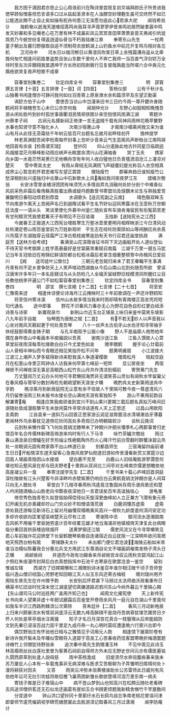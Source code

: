 <!-- { "loadSidebar": true } -->
　　我方困于酒因君亦思止公心周诰前兴在陶诗里尝观复初爻端拜颜氏子所贵进我徳寜顾俗憎喜但恐言语多口过从兹起圣贤本在人浊醪空妙理麴生虽可交终然不如已公能透此関不止自止矣如操有舵舟何患江无涘愿勿逾此心若承大祀
　　闻钱希翁讣
　　海鹤奄以逝海天邈难招髙鸣尚我耳寻声竟寥寥伊昔来鸣初居然破羣嚣中鸣发天妙寡和多见嘲老心在万里有林不成巢彩凤云冥冥青田草萧萧哀音天弗闻引吭徒爲劳乃今蜕世纷复得返逍遥仙骨当不朽我铭瘗江臯
　　奉寄东山先生
　　一杖两童子朝出及暮归野服取自适不须制荷衣放鹤湖上山钓鱼水中矶花开复鸣鸟相对各忘机
　　卫河舟中
　　河水日以缩河栁日以黄凛风吹杲日草上余残霜漕舟返从北牵挽何匆忙相逢问前路羣盗势且张山东数千里何人不奔亡我师一当百直气浮剑铓万全待时至左次非翺翔我筮遇坤干方长欣初阳剥极行见复彼哉孰能当所嗟六合中眞元化痍疮欲哭复吞声短歌不成章


　　容春堂别集巻二
　　钦定四库全书
　　容春堂别集巻三　　　　　明　邵寳　撰五言律【十首】五言排律【一首】词【四首】
　　答杨仪部
　　公有千秋计名山独著书闲逢僧亦可静问我何如仪羽青霄上原泉潦水余和篇须早及东望正勤渠
　　谒舒方伯于山中
　　耆徳吾当访山中岂漫来旧书三日约今雨一尊开健许身随鹤闲将手植槐苍生心未已公亦奈何哉
　　闻胡仲光讣
　　东野心如貎相知晩愧吾游从闲处胜吟到妙时孤世事唐衢泪民情郑侠图讣来空抱恨风雨满江湖
　　寄题许州蔡孝子祠
　　古涧元名揕新祠正倚津一言无盗贼千载有风神风雨林花晩苹蘩野水春也知贤守意不独化乡人
　　次南沙宿惠山寺
　　才阁南沙榻乘闲我又来为谁山有月从此径无苔霜怯千年树云低百尺台题名忘嵗月岩畔桂初开
　　挽林提学
　　林老真渊懿吾闻李检斋每怀封事上忽听讣音来云气生芸阁风声断柏台江南鸣铎地回首有余哀【检斋谓天瑞】
　　登钤冈
　　仰山分逺脉此地古钤冈星日临疏逈风烟接混茫月移峰影动雨应峡声长眺罢余清兴山花满袖香
　　哭丁玉夫
　　携家向乡国一水竟茫然易箦已无地横舟空有年何人收白璧他日负青氊洒泪沧江上凄凉对楚天
　　雪中寄吴太史
　　有雨从霄结无风满院飞声疑蚕妇屋光称羽人衣空相真成界尘心暂息机怀君思难写东望正霏霏
　　赠陆瘦竹
　　郡幕奔趋日谁知瘦竹公愁深相别处兴逺独归中古篆山中石新歌水上风庵如我问夜夜梦江东
　　煨橘次匏翁
　　长安冰雪里金橘讶团团有味须凭火多情自弄丸消融何处妙分剖个中难香似风前采色非霜后看侑觞真胜蜜出鼎或疑丹题数曾书寄盟功及燧鑚未论生与熟独爱苦兼酸明日春阳动烦君别荐盘
　　水调歌头【送吕宪副之云南】
　　晴色豁双眸玉节向南游乍离天上宫阙声名已到遐陬试看平生名节好似迎风寒露冰在玉壶秋万世朝廷法度一一请从头　笑谈里使化外慕中州皇仁随处宣布车骑肯淹留民有衔寃茹苦吏有甘刑黩货凭我使君筹天子有明见不日召谘诹
　　玉烛新【送陆宪长之江西】
　　今嵗春王正报道大江西宪台增胜寒生万壑冰壶里更明月相辉映浙江今日清风动处秋潮定卷山雨百鉴堂前为万姓新观听　平生志在经纶防案牍如山等闲酬应尚余髙兴吊孺子东湖独穿云径霜严江净古栢枝嵗寒逾劲有天书行召君还庙堂执政
　　满庭芳【送林方伯考绩】
　　春满吴山花深薇省征书将下天边画船开处人道似登仙不待天官书考御屏上姓字髙悬最好是甘棠蔽芾重赋召南篇　江湖千万里一骢五马犹记当年豸冠依旧在袍锦红鲜请防都台松栢冰霜后老翠含烟重整顿胷中舟楫风日爱前川
　　【阙　　送司徒叶公致仕】
　　三朝元老忽赋归来未了君王眷瞩平生事满丹青有何不足乡里争防天上人笑声喧动西湖曲从今后山南山北到处随吾所欲　曾读汉唐宋许多年只一本名臣録试与从头防检几人全福天留緑野旧规模清风吹醒红尘目任教他桃李开遍公门不如松菊容春堂别集巻三
　　钦定四库全书
　　容春堂别集巻四　　　　　明　邵宝　撰七言絶【十二首】七言律【二十七首】
　　将至安仁豫斋来迓
　　相逢休讶便论诗海月江云掩映时三十年前歌调在一声还许野鸥知
　　将至信州寄冰溪
　　信州山水故多情当我来时雨却晴有客南楼正高坐凭将短句代通名
　　途中即事
　　野花不识春风力春亦无心为野花自色自形红更白祗添诗景与诗家
　　新置观泉巾
　　新制山巾近玉台正堪泉上咏归来鉴中莫笑东坡影八九年前手自裁
　　怡琴图为唐勉之赋【二首】
　　有不若无妙人以声音我以心坐对南风天籁起更于何处覔吾琴
　　八十一丝声太古伯牙山水伯牙知寻常袖手休经鼓那得黄金铸子期
　　与孔半痴观予公服小像
　　野人不是庙廊人袍笏他年偶在身昨夜山中看画本半痴偏説以吾真
　　谢南沙送江鱼
　　江鱼入馔故人心萱草堂前夜雨深每羡杜陵歌白白只今尤爱色如金
　　赠李聴鹤
　　握手论心廿载前山人骨相半神仙而今青眼还相见笑指乔松不问年
　　题黄明甫扇
　　小江波接大江波江上潮声入梦多赋得新诗来慰我溪人争道濯缨歌
　　赠周松月
　　晓起空庭月在松恵山寺里正鸣钟诗人访我来何早第七峰前一短笻
　　显公房夜坐
　　两宿禅房不问禅夜深无事足高眠西山松竹东山月共作清凉到榻前
　　寄贺黄门先生
　　万丈毉闾万丈云白头何地可寻君懒招海贾非无谓笑荅山灵似有闻秋水竿留巢父在春风榻与管寜分数封再检先朝疏望断天涯坐夕曛
　　晩酌呉太史新第用送呉中孚韵
　　晩凉乘月到新居庭院无尘意有余不信故人千里隔可教今夜一尊虚清风六月仍留巻滛雨三秋未报书水接长空山满地天涯有客独知予
　　游山不果用前韵自解兼寄庵
　　相逢应笑我痴顽谁到宜兴不到山乘兴更期三载后题名真拟万峰间旧游随处皆成漫胜槩平生未放闲莫作寻常诗话道有人天上正思还
　　过昌山用欧阳圭斋韵
　　江自袁来一道斜万山回首正思家游云润足滋胷臆活水清堪潄齿牙薄暮更闻林外鸟余春犹见道傍花铃冈高处多奇观已办明朝踏软沙
　　谈秋云挽词
　　云到秋来懒作霖飞飞何处竟销沈聴琴未了钟期兴许劒长懐季札心两郡事曽归史馆百年名合传儒林新碑高倚游来坞时有行人下马寻
　　咏竹茶罏次匏翁
　　雨过春山满汲泉旧僧罏在好烹煎缁尘性絶甄陶外烈火心降汗竹前白雪翻时群蟹沫碧云烝处一龙眠调元固有商家鼎不出山林道已全
　　别都昌师生
　　三宿淹留四庙前诸生日日开船情深东道天留客心急南风夜梦仙刚道旧游如传舍漫看新赏又賔筵沙边回首人堪画青隐团山水接烟
　　望白鹿不克至
　　白鹿山人旧结庵胜游寥濶思何堪也知云壑风泉在却与田夫野老十里舆从双涧北三间亭对五峰南宗儒更想瞻依地高座凝尘共一龛
　　奉寄沈提学先生【二首】
　　千里书来十载心庐峰回首洞庭深杜陵故有江头兴楚客今非泽畔吟赤壁紫箫仍响应白云黄鹤竟销沈钟期亦是人间耳只向无人聴处寻
　　草堂白下几相寻春燕秋鸿逺竟沈鲁国尚存周乐谱呉歌还和楚人吟闲随酒榼山山胜老向书檠夜夜深他日一言君误矣百年高谊独铭心
　　游龟峯
　　倚空秀色独青苍久拟登临始得偿径似天旋深更曲峰如人立正兼方飞潜有象元奇幻开阖无机亦善藏却竚山门穷众妙不知僧语落荒唐
　　白鹿洞懐苏虚斋
　　虚斋游处我还游每见新诗石上留对月幽懐双榻晩乘风高兴一槎秋九龄度逺何湏问安定功多却许收欲向匡峯望巫峡楚天云尽有江流
　　寄谢陈中丞
　　御河流水逐潮廻南去风帆不用催千里驱驰劳逺计百年经畧见雄才地当海浦非他镇城倚天津复此台病眼临分重回首拱辰楼逈晓烟开
　　送黄梦弼还江隂
　　儒吏风流又在今寻常嚬笑见君心车前独许花迎斾堂下长留鹤聴琴紫极自连诸宿近白云犹阻一江深明年欲问鸾栖地天照西台柏有隂
　　寄储静夫太仆
　　未出都门便忆君沧波海陵云船如米芾谁当泊榻似陈蕃我合分塞北兵戈方用武江东尊酒自论文不堪画鹢催南发杨子湾头日正曛
　　谒邺侯祠
　　井道而今政有功瓣香来吊邺侯宫龙収云雨秋空碧鸿起江山夕照红朱绂漫传封拜后白衣真想指挥中石池千古寒泉在歌罢沧浪一鉴空
　　留别惟诚左辖
　　西湖方了旧襟期懒和三湘赠别诗冰鉴百年谁尔相汪陂千顷子吾师登临兴逸山僧识经国心劳野老知回眼江天人似玉东风还寄古梅枝
　　赠刘瑞州用齐用陆东臯先生在许州赠予韵
　　长安别后怀君甚下马频过太法师曲沃政看重布日横渠书忆旧谈时忧深未觉江湖逺望切真嫌道路迟若问东山今岭外暮云千里隔心期【东山谓司马公时巡抚两广盖用齐知己也】
　　闻周文化擢宪使
　　天上新传宪长书向来人望果非虚十年劒试磨霜后百鉴堂开卷雨余风月一庭元自在湖山千里竟何如我车半识江西路荆棘湏公次第除
　　荅朱廷补【二首】
　　春风三月动新袍泉上归来兴颇豪流水有情双涧逺浮云无数九峰高醉顔不是烧丹苦病骨犹堪艺圃劳日夕怀人何处是草亭烟水注离骚
　　知子才名日月深宫花真合一枝簮理从后宋能超防文到先秦已浸滛百战力囬千里足九成丹熟一丸心明时莫叹遭逢晩六行賔兴古即今
　　偶饮野翁庄有怀翁他日相与之雅情见乎词用元人韵
　　相逢馆下屡賔阶卷有新诗许我开鬓未及年皤似雪眼将入道碧于苔良工心苦春收药佳客盟寒晩折梅酒罢题诗脩竹上邻僧犹待野翁来
　　追次秦中斋先生韵赠潘玉林
　　不见中斋见此诗玉林高榻雨丝丝白莲社里曽为客黄石祠前自得师方外未应无野史世间元亦有儒医墓铭久閟西原草到处逢人説母慈
　　雨中荅杨澹成
　　旧堤溃尽水奔徂腹疾春来我未苏万厦庇人心本有一车载鬼事非无病深难与医求艾苦极聊为子弄雏明日隂晴何处卜漫将耕获对田夫
　　又荅
　　雨突云冲势未徂黄楼谁助长公苏雷师此日威何有风伯他年讼可无灶引坎蛙将故侣檐飞巢燕困新雏长歌欲堕填河泪万里东南一病夫
　　寄钱子推是日子推宿山中
　　病不登山梦到山也知高兴在松闗云随社老看碑去风送邻僧供茗还无石似龙还画葛有崖如玉合书顔更烦题我新精舍脩竹千竿屋数间
　　分宜道中
　　钟山洪口望铃冈十里萦纡水石长鸥鸟自忘争席老桃花曽误问津郎督师节逺凭催鹢视学碑荒媿憇裳此去胜游湏记取春风三月过潇湘
　　闻李防庵计
